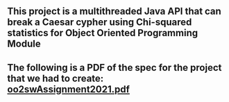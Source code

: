 ## This project is a multithreaded Java API that can break a Caesar cypher using Chi-squared statistics for Object Oriented Programming Module

## The following is a PDF of the spec for the project that we had to create: [oo2swAssignment2021.pdf](https://github.com/Keelan1996/Object_Oriented_Programming_Project/files/8988865/oo2swAssignment2021.pdf)
